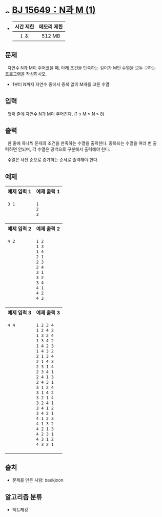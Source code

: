 # <img alt="s3" src="https://d2gd6pc034wcta.cloudfront.net/tier/8.svg" width="16" /> [BJ 15649：N과 M (1)](https://www.acmicpc.net/problem/15649)

- | 시간 제한 | 메모리 제한 |
  | :-------: | :---------: |
  |   1 초    |   512 MB    |

## 문제

&nbsp; 자연수 N과 M이 주어졌을 때, 아래 조건을 만족하는 길이가 M인 수열을 모두 구하는 프로그램을 작성하시오.

- 1부터 N까지 자연수 중에서 중복 없이 M개를 고른 수열

## 입력

&nbsp; 첫째 줄에 자연수 N과 M이 주어진다. (1 ≤ M ≤ N ≤ 8)

## 출력

&nbsp; 한 줄에 하나씩 문제의 조건을 만족하는 수열을 출력한다. 중복되는 수열을 여러 번 출력하면 안되며, 각 수열은 공백으로 구분해서 출력해야 한다.

&nbsp; 수열은 사전 순으로 증가하는 순서로 출력해야 한다.

## 예제

<center>
<table>
<tr>
  <th align="center">예제 입력 1</th>
  <th align="center">예제 출력 1</th>
</tr>
<tr>
  <td valign="top">

```txt
3 1
```

  </td>
  <td valign="top">

```txt
1
2
3
```

  </td>
</tr>
<tr>
  <th align="center">예제 입력 2</th>
  <th align="center">예제 출력 2</th>
</tr>
<tr>
  <td valign="top">

```txt
4 2
```

  </td>
  <td valign="top">

```txt
1 2
1 3
1 4
2 1
2 3
2 4
3 1
3 2
3 4
4 1
4 2
4 3
```

  </td>
</tr>
<tr>
  <th align="center">예제 입력 3</th>
  <th align="center">예제 출력 3</th>
</tr>
<tr>
  <td valign="top">

```txt
4 4
```

  </td>
  <td valign="top">

```txt
1 2 3 4
1 2 4 3
1 3 2 4
1 3 4 2
1 4 2 3
1 4 3 2
2 1 3 4
2 1 4 3
2 3 1 4
2 3 4 1
2 4 1 3
2 4 3 1
3 1 2 4
3 1 4 2
3 2 1 4
3 2 4 1
3 4 1 2
3 4 2 1
4 1 2 3
4 1 3 2
4 2 1 3
4 2 3 1
4 3 1 2
4 3 2 1
```

  </td>
</tr>
</table>
</center>

## 출처

- 문제를 만든 사람: baekjoon

## 알고리즘 분류

- 백트래킹
